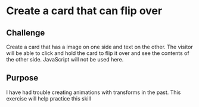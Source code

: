 # Create a card that can flip over

## Challenge

Create a card that has a image on one side and text on the other. The visitor will be able to click and hold the card to flip it over and see the contents of the other side. JavaScript will not be used here.

## Purpose

I have had trouble creating animations with transforms in the past. This exercise will help practice this skill